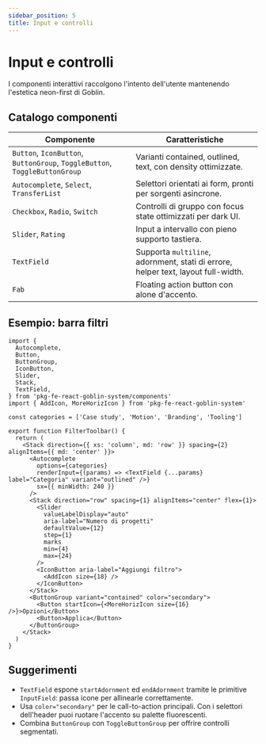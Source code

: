```yaml
---
sidebar_position: 5
title: Input e controlli
---
```


# Input e controlli

I componenti interattivi raccolgono l'intento dell'utente mantenendo l'estetica neon-first di Goblin.

## Catalogo componenti

| Componente | Caratteristiche |
| --- | --- |
| `Button`, `IconButton`, `ButtonGroup`, `ToggleButton`, `ToggleButtonGroup` | Varianti contained, outlined, text, con density ottimizzate. |
| `Autocomplete`, `Select`, `TransferList` | Selettori orientati ai form, pronti per sorgenti asincrone. |
| `Checkbox`, `Radio`, `Switch` | Controlli di gruppo con focus state ottimizzati per dark UI. |
| `Slider`, `Rating` | Input a intervallo con pieno supporto tastiera. |
| `TextField` | Supporta `multiline`, adornment, stati di errore, helper text, layout full-width. |
| `Fab` | Floating action button con alone d'accento. |

## Esempio: barra filtri

```tsx
import {
  Autocomplete,
  Button,
  ButtonGroup,
  IconButton,
  Slider,
  Stack,
  TextField,
} from 'pkg-fe-react-goblin-system/components'
import { AddIcon, MoreHorizIcon } from 'pkg-fe-react-goblin-system'

const categories = ['Case study', 'Motion', 'Branding', 'Tooling']

export function FilterToolbar() {
  return (
    <Stack direction={{ xs: 'column', md: 'row' }} spacing={2} alignItems={{ md: 'center' }}>
      <Autocomplete
        options={categories}
        renderInput={(params) => <TextField {...params} label="Categoria" variant="outlined" />}
        sx={{ minWidth: 240 }}
      />
      <Stack direction="row" spacing={1} alignItems="center" flex={1}>
        <Slider
          valueLabelDisplay="auto"
          aria-label="Numero di progetti"
          defaultValue={12}
          step={1}
          marks
          min={4}
          max={24}
        />
        <IconButton aria-label="Aggiungi filtro">
          <AddIcon size={18} />
        </IconButton>
      </Stack>
      <ButtonGroup variant="contained" color="secondary">
        <Button startIcon={<MoreHorizIcon size={16} />}>Opzioni</Button>
        <Button>Applica</Button>
      </ButtonGroup>
    </Stack>
  )
}
```

## Suggerimenti

- `TextField` espone `startAdornment` ed `endAdornment` tramite le primitive `InputField`: passa icone per allinearle correttamente.
- Usa `color="secondary"` per le call-to-action principali. Con i selettori dell'header puoi ruotare l'accento su palette fluorescenti.
- Combina `ButtonGroup` con `ToggleButtonGroup` per offrire controlli segmentati.
